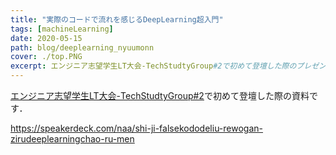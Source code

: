 ```yaml
---
title: "実際のコードで流れを感じるDeepLearning超入門"
tags: [machineLearning]
date: 2020-05-15
path: blog/deeplearning_nyuumonn
cover: ./top.PNG
excerpt: エンジニア志望学生LT大会-TechStudtyGroup#2で初めて登壇した際のプレゼン資料です．
---
```


[エンジニア志望学生LT大会-TechStudtyGroup#2](https://tech-study-group.connpass.com/event/174486/)で初めて登壇した際の資料です．

https://speakerdeck.com/naa/shi-ji-falsekododeliu-rewogan-zirudeeplearningchao-ru-men
